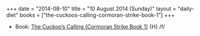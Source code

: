 +++
date = "2014-08-10"
title = "10 August 2014 (Sunday)"
layout = "daily-diet"
books = ["the-cuckoos-calling-cormoran-strike-book-1"]
+++

<ul>
<li class="entry Book">Book: <a href="/books/the-cuckoos-calling-cormoran-strike-book-1">The Cuckoo’s Calling (Cormoran Strike Book 1)</a> {H} /f/</li>
</ul>